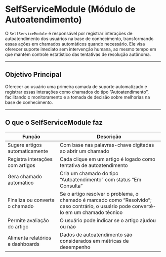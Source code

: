 # SelfServiceModule (Módulo de Autoatendimento)

O `SelfServiceModule` é responsável por registrar interações de autoatendimento dos usuários na base de conhecimento, transformando essas ações em chamados automáticos quando necessário. Ele visa oferecer suporte imediato sem intervenção humana, ao mesmo tempo em que mantém controle estatístico das tentativas de resolução autônoma.

---

## Objetivo Principal

Oferecer ao usuário uma primeira camada de suporte automatizado e registrar essas interações como chamados do tipo “Autoatendimento”, facilitando o monitoramento e a tomada de decisão sobre melhorias na base de conhecimento.

---

## O que o SelfServiceModule faz

| Função                                    | Descrição                                                                 |
|------------------------------------------|---------------------------------------------------------------------------|
| Sugere artigos automaticamente            | Com base nas palavras-chave digitadas ao abrir um chamado                 |
| Registra interações com artigos          | Cada clique em um artigo é logado como tentativa de autoatendimento       |
| Gera chamado automático                   | Cria um chamado do tipo “Autoatendimento” com status “Em Consulta”        |
| Finaliza ou converte o chamado            | Se o artigo resolver o problema, o chamado é marcado como “Resolvido”; caso contrário, o usuário pode convertê-lo em um chamado técnico |
| Permite avaliação do artigo               | O usuário pode indicar se o artigo ajudou ou não                          |
| Alimenta relatórios e dashboards          | Dados de autoatendimento são considerados em métricas de desempenho       |
